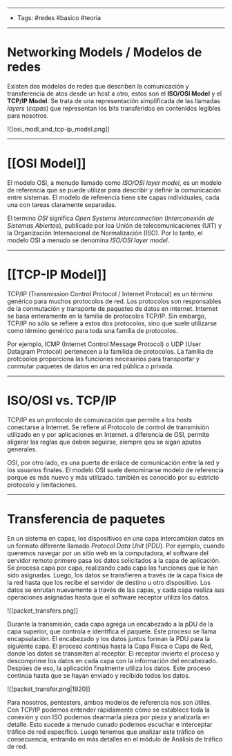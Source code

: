 ----
- Tags: #redes #basico #teoria 
----
# Networking Models / Modelos de redes

Existen dos modelos de redes que describen la comunicación y transferencia de atos desde un host a otro, estos son el **ISO/OSI Model** y el **TCP/IP Model**. Se trata de una representación simplificada de las llamadas *layers* (*capas*) que representan los bits transferidos en contenidos legibles para nosotros. 

![[osi_modl_and_tcp-ip_model.png]]

-----
# [[OSI Model]]

El modelo OSI, a menudo llamado como *ISO/OSI layer model*, es un modelo de referencia que se puede utilizar para describir y definir la comunicación entre sistemas. El modelo de referencia tiene site capas individuales, cada una con tareas claramente separadas.

El termino *OSI* significa *Open Systems Interconnection* (*Interconexión de Sistemas Abiertos*), publicado por loa Unión de telecomunicaciones (UIT) y la Organización Internacional de Normalización (ISO). Por lo tanto, el modelo OSI a menudo se denomina *ISO/OSI layer model*. 

-----
# [[TCP-IP Model]]

TCP/IP (Transmission Control Protocol / Internet Protocol) es un término genérico para muchos protocolos de red. Los protocolos son responsables de la conmutación y transporte de paquetes de datos en internet. Internet se basa enteramente en la familia de protocolos TCP/IP. Sin embargo, TCP/IP no sólo se refiere a estos dos protocolos, sino que suele utilizarse como término genérico para toda una familia de protocolos.

Por ejemplo, ICMP (Internet Control Message Protocol) o UDP (User Datagram Protocol) pertenecen a la familida de protocolos. La familia de protcoolos proporciona las funciones necesarios para transportar y conmutar paquetes de datos en una red pública o privada.

-----
# ISO/OSI vs. TCP/IP 

TCP/IP es un protocolo de comunicación que permite a los hosts conectarse a Internet. Se refiere al Protocolo de control de transmisión utilizado en y por aplicaciones en Internet. a diferencia de OSI, permite aligerar las reglas que deben seguirse, siempre qeu se sigan aputas generales. 

OSI, por otro lado, es una puerta de enlace de comunicación entre la red y los usuarios finales. El modelo OSI suele denominarse modelo de referencia porque es más nuevo y más utilizado. también es conocido por su estricto protocolo y limitaciones.

-----
# Transferencia de paquetes

En un sistema en capas, los dispositivos en una capa intercambian datos en un formato diferente llamado *Protocol Data Unit* (*PDU*). Por ejemplo, cuando queremos navegar por un sitio web en la computadora, el software del servidor remoto primero pasa los datos solicitados a la capa de aplicación. Se procesa capa por capa, realizando cada capa las funciones que le han sido asignadas. Luego, los datos se transfieren a través de la capa física de la red hasta que los recibe el servidor de destino u otro dispositivo. Los datos se enrutan nuevamente a través de las capas, y cada capa realiza sus operaciones asignadas hasta que el software receptor utiliza los datos.  

![[packet_transfers.png]]

Durante la transmisión, cada capa agrega un encabezado a la pDU de la capa superior, que controla e identifica el paquete. Este proceso se llama encapsulación. El encabezado y los datos juntos forman la PDU para la siguiente capa. El proceso continúa hasta la Capa Física o Capa de Red, donde los datos se transmiten al receptor. El receptor invierte el proceso y descomprime los datos en cada capa con la información del encabezado. Despúes de eso, la aplicación finalmente utiliza los datos. Este proceso continúa hasta que se hayan enviado y recibido todos los datos. 

![[packet_transfer.png|1920]]

Para nosotros, pentesters, ambos modelos de referencia nos son útiles. Con TCP/IP podemos entender rápidamente cómo se establece toda la conexión y con ISO podemos dearmarla pieza por pieza y analizarla en detalle. Esto sucede a menudo cunado podemos escuchar e interceptar tráfico de red específico. Luego tenemos que analizar este tráfico en consecuencia, entrando en más detalles en el módulo de Análisis de tráfico de red.

